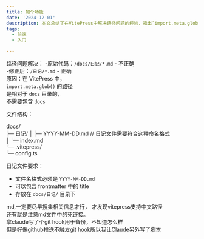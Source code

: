 ```yaml
---
title: 加个功能
date: '2024-12-01'
description: 本文总结了在VitePress中解决路径问题的经验，指出`import.meta.glob()`的路径应相对于`docs`目录，并规范了日记文件的命名格式（`YYYY-MM-DD.md`）和存放位置（`docs/日记/`）。同时，强调了尽早搜集信息的重要性，发现VitePress支持中文路径，并提醒注意MD文件中的死链接问题。此外，作者通过Claude编写了Git Hook用于备份，但由于GitHub推送不触发Hook，又额外编写了脚本以实现自动化备份。
tags:
  - 前端
  - 入门

---
```

路径问题解决：
-原始代码：`/docs/日记/*.md` - 不正确  
-修正后：`/日记/*.md` - 正确  
原因：在 VitePress 中，  
`import.meta.glob()` 的路径  
是相对于 `docs` 目录的，  
不需要包含 `docs`   
  
文件结构：  

docs/  
  ├─ 日记/
  │   ├─ YYYY-MM-DD.md  // 日记文件需要符合这种命名格式  
  │   └─ index.md  
  └─ .vitepress/  
      └─ config.ts  
  
   
日记文件要求：  
- 文件名格式必须是 `YYYY-MM-DD.md`  
- 可以包含 frontmatter 中的 title  
- 存放在 `docs/日记/` 目录下  

md,一定要尽早搜集相关信息才行， 
才发现vitepress支持中文路径  
还有就是注意md文件中的死链接。  
拿claude写了个git hook用于备份，不知道怎么样  
但是好像github推送不触发git hook所以我让Claude另外写了脚本  